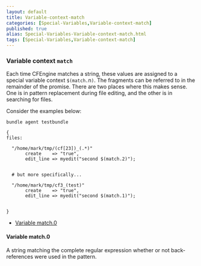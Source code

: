 ```yaml
---
layout: default
title: Variable-context-match
categories: [Special-Variables,Variable-context-match]
published: true
alias: Special-Variables-Variable-context-match.html
tags: [Special-Variables,Variable-context-match]
---
```


### Variable context `match`

  

Each time CFEngine matches a string, these values are assigned to a
special variable context `$(match.`n`)`. The fragments can be referred
to in the remainder of the promise. There are two places where this
makes sense. One is in pattern replacement during file editing, and the
other is in searching for files.

Consider the examples below:

```
bundle agent testbundle

{
files:

  "/home/mark/tmp/(cf[23])_(.*)"
       create    => "true",
       edit_line => myedit("second $(match.2)");


  # but more specifically...

  "/home/mark/tmp/cf3_(test)"
       create    => "true",
       edit_line => myedit("second $(match.1)");


}
```

-   [Variable match.0](#Variable-match_002e0)

#### Variable match.0

  

A string matching the complete regular expression whether or not
back-references were used in the pattern.
